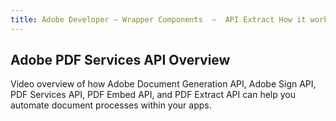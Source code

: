 ```yaml
---
title: Adobe Developer — Wrapper Components  —  API Extract How it works
---
```


<TitleBlock slots="heading, text" theme="lightest" className="titleBlock-align-left"/>

## Adobe PDF Services API Overview

Video overview of how Adobe Document Generation API, Adobe Sign API, PDF Services API, PDF Embed API, and PDF Extract API can help you automate document processes within your apps.